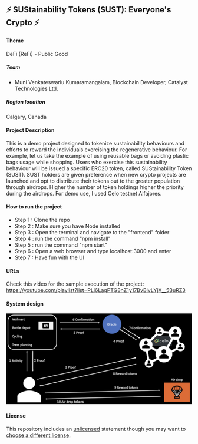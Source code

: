
## ⚡ SUStainability Tokens (SUST): Everyone's Crypto ⚡


#### Theme
DeFi (ReFi) - Public Good

##### Team
- Muni Venkateswarlu Kumaramangalam, Blockchain Developer, Catalyst Technologies Ltd.

##### Region location
Calgary, Canada

#### Project Description
This is a demo project designed to tokenize sustainability behaviours and efforts to reward the individuals exercising the regenerative behaviour. 
For example, let us take the example of using reusable bags or avoiding plastic bags usage while shopping. Users who exercise this sustainability behaviour will be issued a specific ERC20 token, called SUStainability Token (SUST). SUST holders are given preference when new crypto projects are launched and opt to distribute their tokens out to the greater population through airdrops. Higher the number of token holdings higher the priority during the airdrops. For demo use, I used Celo testnet Alfajores. 

#### How to run the project
- Step 1 : Clone the repo
- Step 2 : Make sure you have Node installed
- Step 3 : Open the terminal and navigate to the "frontend" folder
- Step 4 : run the command "npm install"
- Step 5 : run the command "npm start"
- Step 6 : Open a web browser and type localhost:3000 and enter
- Step 7 : Have fun with the UI

#### URLs
Check this video for the sample execution of the project: 
https://youtube.com/playlist?list=PLi6LaqPTG8nZ1y17BvBlvLYjX__5BuRZ3

#### System design
![System design](SUST_system_design.png)

#### License
This repository includes an [unlicensed](http://unlicense.org/) statement though you may want to [choose a different license](https://choosealicense.com/).
